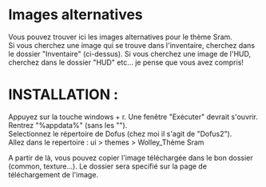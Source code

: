 # Images alternatives
Vous pouvez trouver ici les images alternatives pour le thème Sram.  
Si vous cherchez une image qui se trouve dans l'inventaire, cherchez dans le dossier "Inventaire" (ci-dessus). Si vous cherchez une image de l'HUD, cherchez dans le dossier "HUD" etc... je pense que vous avez compris!

# INSTALLATION :
Appuyez sur la touche windows + r. Une fenêtre "Exécuter" devrait s'ouvrir. Rentrez "%appdata%" (sans les "").  
Selectionnez le répertoire de Dofus (chez moi il s'agit de "Dofus2").  
Allez dans le repertoire : ui > themes > Wolley_Thème Sram 

A partir de là, vous pouvez copier l'image téléchargée dans le bon dossier (common, texture...). Le dossier sera specifié sur la page de téléchargement de l'image.
